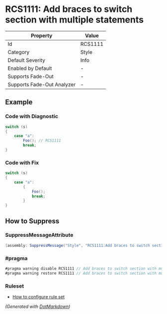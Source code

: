 # RCS1111: Add braces to switch section with multiple statements

| Property                    | Value   |
| --------------------------- | ------- |
| Id                          | RCS1111 |
| Category                    | Style   |
| Default Severity            | Info    |
| Enabled by Default          | \-      |
| Supports Fade\-Out          | \-      |
| Supports Fade\-Out Analyzer | \-      |

## Example

### Code with Diagnostic

```csharp
switch (s)
{
    case "a":
        Foo(); // RCS1111
        break;
}
```

### Code with Fix

```csharp
switch (s)
{
    case "a":
        {
            Foo();
            break;
        }
}
```

## How to Suppress

### SuppressMessageAttribute

```csharp
[assembly: SuppressMessage("Style", "RCS1111:Add braces to switch section with multiple statements.", Justification = "<Pending>")]
```

### \#pragma

```csharp
#pragma warning disable RCS1111 // Add braces to switch section with multiple statements.
#pragma warning restore RCS1111 // Add braces to switch section with multiple statements.
```

### Ruleset

* [How to configure rule set](../HowToConfigureAnalyzers.md)

*\(Generated with [DotMarkdown](http://github.com/JosefPihrt/DotMarkdown)\)*
